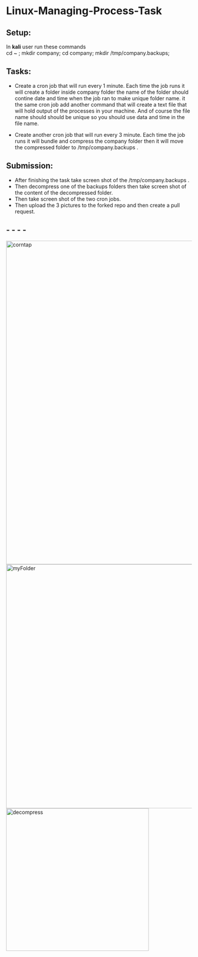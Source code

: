 # Linux-Managing-Process-Task

## Setup:

In **kali** user run these commands <br/>
cd ~ ; mkdir company; cd company; mkdir /tmp/company.backups; 


## Tasks:

- Create a cron job that will run every 1 minute. Each time the job runs it will create a folder inside company folder the name of the folder should contine date and time when the job ran to make unique folder name. it the same cron job add another command that will create a text file that will hold output of the processes in your machine. And of course the file name should should be unique so you should use data and time in the file name.

- Create another cron job that will run every 3 minute. Each time the job runs it will bundle and compress the company folder then it will move the compressed folder to /tmp/company.backups . 

## Submission:

- After finishing the task take screen shot of the /tmp/company.backups .
- Then decompress one of the backups folders then take screen shot of the content of the decompressed folder.
- Then take screen shot of the two cron jobs.
- Then upload the 3 pictures to the forked repo and then create a pull request.

## - - - -

<img width="878" alt="corntap" src="https://user-images.githubusercontent.com/60838224/196274120-a7d06ea4-b2f5-4854-bb33-7e3784d585fa.png">

<img width="662" alt="myFolder" src="https://user-images.githubusercontent.com/60838224/196274125-7d2073d5-4a84-422f-9a34-042cb038c2fd.png">

<img width="387" alt="decompress" src="https://user-images.githubusercontent.com/60838224/196274104-135b80c7-f2db-46ec-b2aa-f9d9c52ace3f.png">
